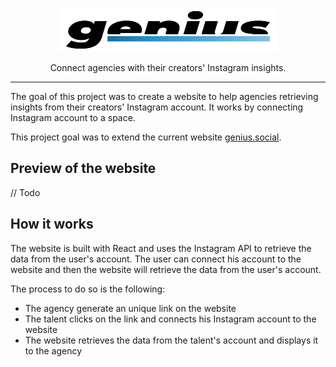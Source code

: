 <p align="center">
  <picture>
    <source media="(prefers-color-scheme: dark)" srcset="https://raw.githubusercontent.com/PolMrt/genius-social/HEAD/.github/logo-dark.svg">
    <source media="(prefers-color-scheme: light)" srcset="https://raw.githubusercontent.com/PolMrt/genius-social/HEAD/.github/logo-light.svg">
    <img alt="Tailwind CSS" src="https://raw.githubusercontent.com/PolMrt/genius-social/HEAD/.github/logo-light.svg" width="350" height="70" style="max-width: 100%;">
  </picture>
</p>

<p align="center">
  Connect agencies with their creators' Instagram insights.
</p>

---

The goal of this project was to create a website to help agencies retrieving insights from their creators' Instagram account. It works by connecting Instagram account to a space.

This project goal was to extend the current website [genius.social](https://www.genius.social/).

## Preview of the website

// Todo

## How it works

The website is built with React and uses the Instagram API to retrieve the data from the user's account. The user can connect his account to the website and then the website will retrieve the data from the user's account.

The process to do so is the following:

- The agency generate an unique link on the website
- The talent clicks on the link and connects his Instagram account to the website
- The website retrieves the data from the talent's account and displays it to the agency
